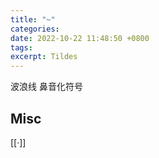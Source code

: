 ```yaml
---
title: "~"
categories: 
date: 2022-10-22 11:48:50 +0800
tags: 
excerpt: Tildes
---
```


波浪线
鼻音化符号





## Misc

[[·]]


